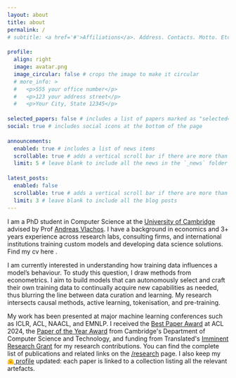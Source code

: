 ```yaml
---
layout: about
title: about
permalink: /
# subtitle: <a href='#'>Affiliations</a>. Address. Contacts. Motto. Etc.

profile:
  align: right
  image: avatar.png
  image_circular: false # crops the image to make it circular
  # more_info: >
  #   <p>555 your office number</p>
  #   <p>123 your address street</p>
  #   <p>Your City, State 12345</p>

selected_papers: false # includes a list of papers marked as "selected={true}"
social: true # includes social icons at the bottom of the page

announcements:
  enabled: true # includes a list of news items
  scrollable: true # adds a vertical scroll bar if there are more than 3 news items
  limit: 5 # leave blank to include all the news in the `_news` folder

latest_posts:
  enabled: false
  scrollable: true # adds a vertical scroll bar if there are more than 3 new posts items
  limit: 3 # leave blank to include all the blog posts
---
```


I am a PhD student in Computer Science at the [University of Cambridge](https://www.cst.cam.ac.uk/) advised by Prof [Andreas Vlachos](https://andreasvlachos.github.io/). 
I have a background in economics and 3+ years experience across research labs, consulting firms, and international institutions training custom models and developing data science solutions. Find my cv here <a href="assets/pdf/pietro_lesci_cv.pdf"><i class="fas fa-file-pdf"></i></a>.

I am currently interested in understanding how training data influences a model’s behaviour.
To study this question, I draw methods from econometrics.
I aim to build models that can autonomously select and craft their own training data to continually acquire new capabilities as needed, thus blurring the line between data curation and learning.
My research intersects causal methods, active learning, tokenisation, and pre-training.
<!-- I am passionate about the science of language models: developing and applying causal methods---drawing from econometrics---to study the effect of training choices on models’ behaviour, including memorisation, shortcut learning, and tokenisation.  -->
<!-- I am currently interested in understanding how training data influences a model's behaviours, memorisation, and generalisation. The overarching goal of my work is to endow (language) models with the capabilities to choose (or craft) their training data autonomously to acquire new capabilities.  -->
<!-- I have a background in econometrics, from which I like drawing methods to study causal effects without interventional studies (e.g., retraining a model).  -->

My work has been presented at major machine learning conferences such as ICLR, ACL, NAACL, and EMNLP. 
I received the [Best Paper Award](https://2024.aclweb.org/program/best_papers/) at ACL 2024, the [Paper of the Year Award](https://www.cst.cam.ac.uk/ring/awards) from Cambridge's Department of Computer Science and Technology, and funding from Translated's [Imminent Research Grant](https://imminent.translated.com/the-5-innovative-projects-awarded-with-imminent-research-grants-2023) for my research contributions. 
You can find the complete list of publications and related links on the [/research](research) page. I also keep my [<img src="assets/img/huggingface_logo-noborder.svg" alt="Hugging Face" style="height: 1em; vertical-align: middle;"> profile](https://huggingface.co/pietrolesci) updated: each paper is linked to a collection listing all the relevant artefacts.






